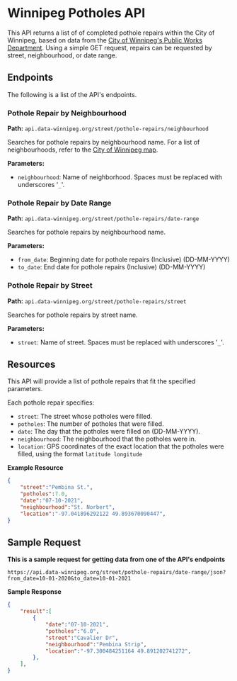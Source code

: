 # Winnipeg Potholes API
This API returns a list of of completed pothole repairs within the City of Winnipeg, based on data from the [City of Winnipeg's Public Works Department](https://data.winnipeg.ca/Streets/Pothole-Repairs/4mat-mb3w). Using a simple GET request, repairs can be requested by street, neighbourhood, or date range.

## Endpoints

The following is a list of the API's endpoints.

### Pothole Repair by Neighbourhood 

**Path:** `api.data-winnipeg.org/street/pothole-repairs/neighbourhood`  
  
Searches for pothole repairs by neighbourhood name. For a list of neighbourhoods, refer to the [City of Winnipeg map](https://data.winnipeg.ca/City-Planning/Neighbourhood/fen6-iygi).  

**Parameters:**  
- `neighbourhood`: Name of neighborhood. Spaces must be replaced with underscores '`_`'.

### Pothole Repair by Date Range

**Path:** `api.data-winnipeg.org/street/pothole-repairs/date-range`  
  
Searches for pothole repairs by neighbourhood name.  

**Parameters:**  
- `from_date`: Beginning date for pothole repairs (Inclusive) (DD-MM-YYYY)
- `to_date`: End date for pothole repairs (Inclusive) (DD-MM-YYYY)

### Pothole Repair by Street

**Path:** `api.data-winnipeg.org/street/pothole-repairs/street`  
  
Searches for pothole repairs by street name.  

**Parameters:**  
- `street`: Name of street. Spaces must be replaced with underscores '`_`'.

## Resources

This API will provide a list of pothole repairs that fit the specified parameters.

Each pothole repair specifies:
  - `street`: The street whose potholes were filled.
  - `potholes`: The number of potholes that were filled.
  - `date`: The day that the potholes were filled on (DD-MM-YYYY).
  - `neighbourhood`: The neighbourhood that the potholes were in.
  - `location`: GPS coordinates of the exact location that the potholes were filled, using the format `latitude longitude`

**Example Resource**
```json
{
	"street":"Pembina St.",
	"potholes":7.0,
	"date":"07-10-2021",
	"neighbourhood":"St. Norbert",
	"location":"-97.041896292122 49.893670090447",
}
```


## Sample Request  
  
  
**This is a sample request for getting data from one of the API's endpoints**
```
https://api.data-winnipeg.org/street/pothole-repairs/date-range/json?from_date=10-01-2020&to_date=10-01-2021
```

**Sample Response**
```json
{
	"result":[
		{
			"date":"07-10-2021",
			"potholes":"6.0",
			"street":"Cavalier Dr",
			"neighbourhood":"Pembina Strip",
			"location":"-97.300484251164 49.891202741272",
		},
	],
}
```
